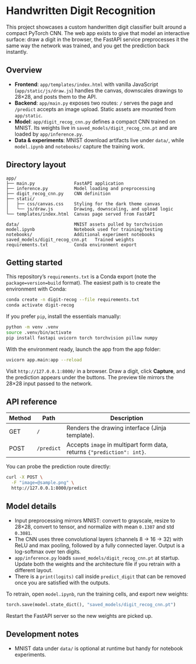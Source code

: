 # Handwritten Digit Recognition

This project showcases a custom handwritten digit classifier built around a compact PyTorch CNN. The web app exists to give that model an interactive surface: draw a digit in the browser, the FastAPI service preprocesses it the same way the network was trained, and you get the prediction back instantly.

## Overview

- **Frontend**: `app/templates/index.html` with vanilla JavaScript (`app/static/js/draw.js`) handles the canvas, downscales drawings to 28×28, and posts them to the API.
- **Backend**: `app/main.py` exposes two routes: `/` serves the page and `/predict` accepts an image upload. Static assets are mounted from `app/static`.
- **Model**: `app/digit_recog_cnn.py` defines a compact CNN trained on MNIST. Its weights live in `saved_models/digit_recog_cnn.pt` and are loaded by `app/inference.py`.
- **Data & experiments**: MNIST download artifacts live under `data/`, while `model.ipynb` and `notebooks/` capture the training work.

## Directory layout

```
app/
├── main.py               FastAPI application
├── inference.py          Model loading and preprocessing
├── digit_recog_cnn.py    CNN definition
├── static/
│   ├── css/canvas.css    Styling for the dark theme canvas
│   └── js/draw.js        Drawing, downscaling, and upload logic
└── templates/index.html  Canvas page served from FastAPI

data/                     MNIST assets pulled by torchvision
model.ipynb               Notebook used for training/testing
notebooks/                Additional experiment notebooks
saved_models/digit_recog_cnn.pt   Trained weights
requirements.txt          Conda environment export
```

## Getting started

This repository’s `requirements.txt` is a Conda export (note the `package=version=build` format). The easiest path is to create the environment with Conda:

```bash
conda create -n digit-recog --file requirements.txt
conda activate digit-recog
```

If you prefer `pip`, install the essentials manually:

```bash
python -m venv .venv
source .venv/bin/activate
pip install fastapi uvicorn torch torchvision pillow numpy
```

With the environment ready, launch the app from the app folder:

```bash
uvicorn app.main:app --reload
```

Visit `http://127.0.0.1:8000/` in a browser. Draw a digit, click **Capture**, and the prediction appears under the buttons. The preview tile mirrors the 28×28 input passed to the network.

## API reference

| Method | Path       | Description                                       |
|--------|------------|---------------------------------------------------|
| GET    | `/`        | Renders the drawing interface (Jinja template).   |
| POST   | `/predict` | Accepts `image` in multipart form data, returns `{"prediction": int}`. |

You can probe the prediction route directly:

```bash
curl -X POST \
  -F "image=@sample.png" \
  http://127.0.0.1:8000/predict
```

## Model details

- Input preprocessing mirrors MNIST: convert to grayscale, resize to 28×28, convert to tensor, and normalize with mean `0.1307` and std `0.3081`.
- The CNN uses three convolutional layers (channels 8 → 16 → 32) with ReLU and max pooling, followed by a fully connected layer. Output is a log-softmax over ten digits.
- `app/inference.py` loads `saved_models/digit_recog_cnn.pt` at startup. Update both the weights and the architecture file if you retrain with a different layout.
- There is a `print(logits)` call inside `predict_digit` that can be removed once you are satisfied with the outputs.

To retrain, open `model.ipynb`, run the training cells, and export new weights:

```python
torch.save(model.state_dict(), "saved_models/digit_recog_cnn.pt")
```

Restart the FastAPI server so the new weights are picked up.

## Development notes
- MNIST data under `data/` is optional at runtime but handy for notebook experiments.
